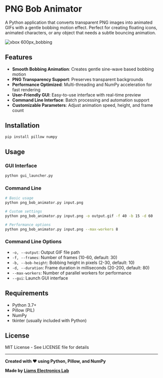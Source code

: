 # PNG Bob Animator

A Python application that converts transparent PNG images into animated GIFs with a gentle bobbing motion effect. Perfect for creating floating icons, animated characters, or any object that needs a subtle bouncing animation.

![xbox 600px_bobbing](https://github.com/user-attachments/assets/014e7dc0-6873-4ae4-a560-012c7c2ad49f)


## Features

- **Smooth Bobbing Animation**: Creates gentle sine-wave based bobbing motion
- **PNG Transparency Support**: Preserves transparent backgrounds
- **Performance Optimized**: Multi-threading and NumPy acceleration for fast rendering
- **User-Friendly GUI**: Easy-to-use interface with real-time preview
- **Command Line Interface**: Batch processing and automation support
- **Customizable Parameters**: Adjust animation speed, height, and frame count

## Installation

```bash
pip install pillow numpy
```

## Usage

### GUI Interface
```bash
python gui_launcher.py
```

### Command Line
```bash
# Basic usage
python png_bob_animator.py input.png

# Custom settings
python png_bob_animator.py input.png -o output.gif -f 40 -b 15 -d 60

# Performance options
python png_bob_animator.py input.png --max-workers 8
```

### Command Line Options
- `-o, --output`: Output GIF file path
- `-f, --frames`: Number of frames (10-60, default: 30)
- `-b, --bob-height`: Bobbing height in pixels (2-30, default: 10)
- `-d, --duration`: Frame duration in milliseconds (20-200, default: 80)
- `--max-workers`: Number of parallel workers for performance
- `--gui`: Launch GUI interface

## Requirements

- Python 3.7+
- Pillow (PIL)
- NumPy
- tkinter (usually included with Python)

## License

MIT License - See LICENSE file for details



---

**Created with ❤️ using Python, Pillow, and NumPy**

**Made by [Liams Electronics Lab](https://www.youtube.com/channel/UCps0V_MhxlnIvX6RsPZBlxw)**
